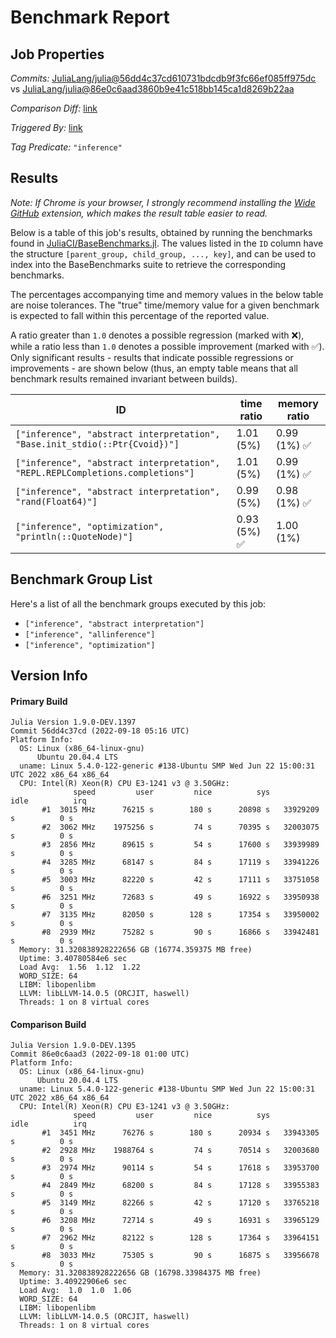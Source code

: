 # Benchmark Report

## Job Properties

*Commits:* [JuliaLang/julia@56dd4c37cd610731bdcdb9f3fc66ef085ff975dc](https://github.com/JuliaLang/julia/commit/56dd4c37cd610731bdcdb9f3fc66ef085ff975dc) vs [JuliaLang/julia@86e0c6aad3860b9e41c518bb145ca1d8269b22aa](https://github.com/JuliaLang/julia/commit/86e0c6aad3860b9e41c518bb145ca1d8269b22aa)

*Comparison Diff:* [link](https://github.com/JuliaLang/julia/compare/86e0c6aad3860b9e41c518bb145ca1d8269b22aa..56dd4c37cd610731bdcdb9f3fc66ef085ff975dc)

*Triggered By:* [link](https://github.com/JuliaLang/julia/pull/46817#issuecomment-1250200402)

*Tag Predicate:* `"inference"`

## Results

*Note: If Chrome is your browser, I strongly recommend installing the [Wide GitHub](https://chrome.google.com/webstore/detail/wide-github/kaalofacklcidaampbokdplbklpeldpj?hl=en)
extension, which makes the result table easier to read.*

Below is a table of this job's results, obtained by running the benchmarks found in
[JuliaCI/BaseBenchmarks.jl](https://github.com/JuliaCI/BaseBenchmarks.jl). The values
listed in the `ID` column have the structure `[parent_group, child_group, ..., key]`,
and can be used to index into the BaseBenchmarks suite to retrieve the corresponding
benchmarks.

The percentages accompanying time and memory values in the below table are noise tolerances. The "true"
time/memory value for a given benchmark is expected to fall within this percentage of the reported value.

A ratio greater than `1.0` denotes a possible regression (marked with :x:), while a ratio less
than `1.0` denotes a possible improvement (marked with :white_check_mark:). Only significant results - results
that indicate possible regressions or improvements - are shown below (thus, an empty table means that all
benchmark results remained invariant between builds).

| ID | time ratio | memory ratio |
|----|------------|--------------|
| `["inference", "abstract interpretation", "Base.init_stdio(::Ptr{Cvoid})"]` | 1.01 (5%)  | 0.99 (1%) :white_check_mark: |
| `["inference", "abstract interpretation", "REPL.REPLCompletions.completions"]` | 1.01 (5%)  | 0.99 (1%) :white_check_mark: |
| `["inference", "abstract interpretation", "rand(Float64)"]` | 0.99 (5%)  | 0.98 (1%) :white_check_mark: |
| `["inference", "optimization", "println(::QuoteNode)"]` | 0.93 (5%) :white_check_mark: | 1.00 (1%)  |

## Benchmark Group List

Here's a list of all the benchmark groups executed by this job:

- `["inference", "abstract interpretation"]`
- `["inference", "allinference"]`
- `["inference", "optimization"]`

## Version Info

#### Primary Build

```
Julia Version 1.9.0-DEV.1397
Commit 56dd4c37cd (2022-09-18 05:16 UTC)
Platform Info:
  OS: Linux (x86_64-linux-gnu)
      Ubuntu 20.04.4 LTS
  uname: Linux 5.4.0-122-generic #138-Ubuntu SMP Wed Jun 22 15:00:31 UTC 2022 x86_64 x86_64
  CPU: Intel(R) Xeon(R) CPU E3-1241 v3 @ 3.50GHz: 
              speed         user         nice          sys         idle          irq
       #1  3015 MHz      76215 s        180 s      20898 s   33929209 s          0 s
       #2  3062 MHz    1975256 s         74 s      70395 s   32003075 s          0 s
       #3  2856 MHz      89615 s         54 s      17600 s   33939989 s          0 s
       #4  3285 MHz      68147 s         84 s      17119 s   33941226 s          0 s
       #5  3003 MHz      82220 s         42 s      17111 s   33751058 s          0 s
       #6  3251 MHz      72683 s         49 s      16922 s   33950938 s          0 s
       #7  3135 MHz      82050 s        128 s      17354 s   33950002 s          0 s
       #8  2939 MHz      75282 s         90 s      16866 s   33942481 s          0 s
  Memory: 31.320838928222656 GB (16774.359375 MB free)
  Uptime: 3.40780584e6 sec
  Load Avg:  1.56  1.12  1.22
  WORD_SIZE: 64
  LIBM: libopenlibm
  LLVM: libLLVM-14.0.5 (ORCJIT, haswell)
  Threads: 1 on 8 virtual cores

```

#### Comparison Build

```
Julia Version 1.9.0-DEV.1395
Commit 86e0c6aad3 (2022-09-18 01:00 UTC)
Platform Info:
  OS: Linux (x86_64-linux-gnu)
      Ubuntu 20.04.4 LTS
  uname: Linux 5.4.0-122-generic #138-Ubuntu SMP Wed Jun 22 15:00:31 UTC 2022 x86_64 x86_64
  CPU: Intel(R) Xeon(R) CPU E3-1241 v3 @ 3.50GHz: 
              speed         user         nice          sys         idle          irq
       #1  3451 MHz      76276 s        180 s      20934 s   33943305 s          0 s
       #2  2928 MHz    1988764 s         74 s      70514 s   32003680 s          0 s
       #3  2974 MHz      90114 s         54 s      17618 s   33953700 s          0 s
       #4  2849 MHz      68200 s         84 s      17128 s   33955383 s          0 s
       #5  3149 MHz      82266 s         42 s      17120 s   33765218 s          0 s
       #6  3208 MHz      72714 s         49 s      16931 s   33965129 s          0 s
       #7  2962 MHz      82122 s        128 s      17364 s   33964151 s          0 s
       #8  3033 MHz      75305 s         90 s      16875 s   33956678 s          0 s
  Memory: 31.320838928222656 GB (16798.33984375 MB free)
  Uptime: 3.40922906e6 sec
  Load Avg:  1.0  1.0  1.06
  WORD_SIZE: 64
  LIBM: libopenlibm
  LLVM: libLLVM-14.0.5 (ORCJIT, haswell)
  Threads: 1 on 8 virtual cores

```
